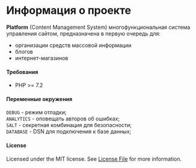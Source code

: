 Информация о проекте
====
**Platform** (Content Management System) многофункциональная система управления сайтом, предназначена в первую очередь для:

* организации средств массовой информации
* блогов
* интернет-магазинов

#### Требования
- PHP >= 7.2


#### Переменные окружения

`DEBUG` - режим отладки;  
`ANALYTICS` - оповещать авторов об ошибках;  
`SALT` - секретная комбинация для безопасности;  
`DATABASE` - DSN для подключения к базе данных;

#### License
Licensed under the MIT license. See [License File](LICENSE.md) for more information.
